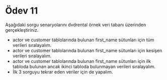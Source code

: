 # Ödev 11


Aşağıdaki sorgu senaryolarını dvdrental örnek veri tabanı üzerinden gerçekleştiriniz.



* actor ve customer tablolarında bulunan first_name sütunları için tüm verileri sıralayalım.
* actor ve customer tablolarında bulunan first_name sütunları için kesişen verileri sıralayalım.
* actor ve customer tablolarında bulunan first_name sütunları için ilk tabloda bulunan ancak ikinci tabloda bulunmayan verileri sıralayalım.
* İlk 3 sorguyu tekrar eden veriler için de yapalım.